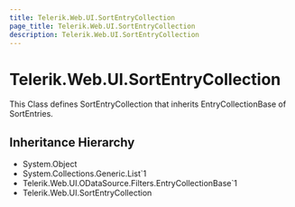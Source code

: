 ```yaml
---
title: Telerik.Web.UI.SortEntryCollection
page_title: Telerik.Web.UI.SortEntryCollection
description: Telerik.Web.UI.SortEntryCollection
---
```


# Telerik.Web.UI.SortEntryCollection

This Class defines SortEntryCollection that inherits
            EntryCollectionBase of SortEntries.

## Inheritance Hierarchy

* System.Object
* System.Collections.Generic.List`1
* Telerik.Web.UI.ODataSource.Filters.EntryCollectionBase`1
* Telerik.Web.UI.SortEntryCollection

